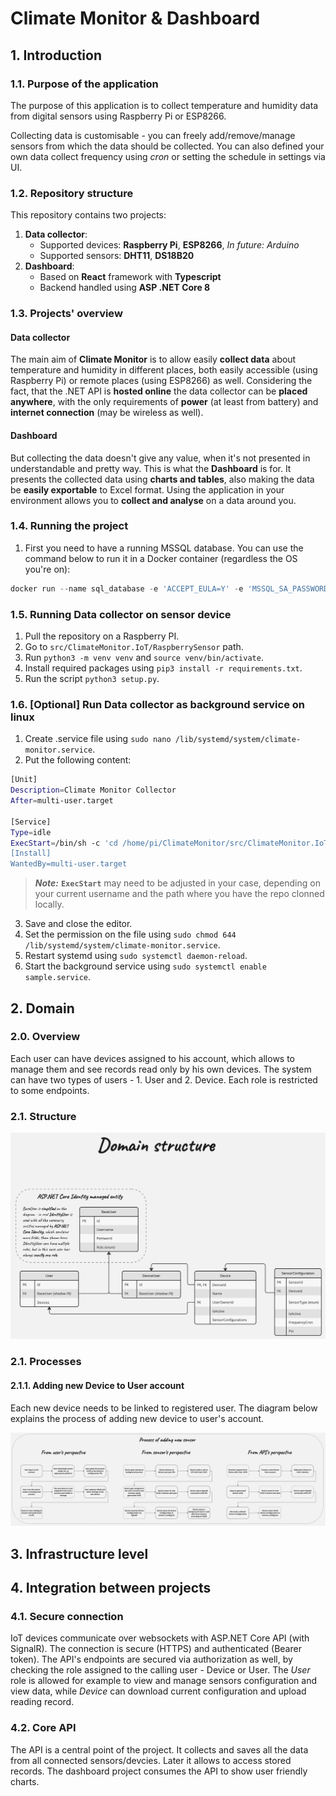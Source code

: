 # Climate Monitor & Dashboard

## 1. Introduction

### 1.1. Purpose of the application

The purpose of this application is to collect temperature and humidity data from digital sensors using Raspberry Pi or ESP8266.

Collecting data is customisable - you can freely add/remove/manage sensors from which the data should be collected. You can also defined your own data collect frequency using *cron* or setting the schedule in settings via UI.

### 1.2. Repository structure

This repository contains two projects:

1. **Data collector**:
    * Supported devices: **Raspberry Pi**, **ESP8266**, *In future: Arduino*
    * Supported sensors: **DHT11**, **DS18B20**
2. **Dashboard**:
    * Based on **React** framework with **Typescript**
    * Backend handled using **ASP .NET Core 8**

### 1.3. Projects' overview

#### Data collector

The main aim of **Climate Monitor** is to allow easily **collect data** about temperature and humidity in different places, both easily accessible (using Raspberry Pi) or remote places (using ESP8266) as well. Considering the fact, that the .NET API is **hosted online** the data collector can be **placed anywhere**, with the only requirements of **power** (at least from battery) and **internet connection** (may be wireless as well).

#### Dashboard

But collecting the data doesn't give any value, when it's not presented in understandable and pretty way. This is what the **Dashboard** is for. It presents the collected data using **charts and tables**, also making the data be **easily exportable** to Excel format.
Using the application in your environment allows you to **collect and analyse** on a data around you.

### 1.4. Running the project

1. First you need to have a running MSSQL database. You can use the command below to run it in a Docker container (regardless the OS you're on):

```powershell
docker run --name sql_database -e 'ACCEPT_EULA=Y' -e 'MSSQL_SA_PASSWORD=yourStrong(!)Password' -p 1434:1433 -d mcr.microsoft.com/mssql/server:2022-latest
```

### 1.5. Running Data collector on sensor device

1. Pull the repository on a Raspberry PI.
2. Go to `src/ClimateMonitor.IoT/RaspberrySensor` path.
3. Run `python3 -m venv venv` and `source venv/bin/activate`.
4. Install required packages using `pip3 install -r requirements.txt`.
5. Run the script `python3 setup.py`.

### 1.6. [Optional] Run Data collector as background service on linux

1. Create .service file using `sudo nano /lib/systemd/system/climate-monitor.service`.
2. Put the following content:

```sh
[Unit]
Description=Climate Monitor Collector
After=multi-user.target

[Service]
Type=idle
ExecStart=/bin/sh -c 'cd /home/pi/ClimateMonitor/src/ClimateMonitor.IoT/RaspberrySensor && /home/pi/ClimateMonitor/src/$
[Install]
WantedBy=multi-user.target
```

>***Note:*** **`ExecStart`** may need to be adjusted in your case, depending on your current username and the path where you have the repo clonned locally.

3. Save and close the editor.
4. Set the permission on the file using `sudo chmod 644 /lib/systemd/system/climate-monitor.service`.
5. Restart systemd using `sudo systemctl daemon-reload`.
6. Start the background service using `sudo systemctl enable sample.service`.

## 2. Domain

### 2.0. Overview

Each user can have devices assigned to his account, which allows to manage them and see records read only by his own devices.
The system can have two types of users - 1. User and 2. Device. Each role is restricted to some endpoints.

### 2.1. Structure

![Domain structure](./docs/Domain.jpg)

### 2.1. Processes

#### 2.1.1. Adding new Device to User account

Each new device needs to be linked to registered user. The diagram below explains the process of adding new device to user's account.

![Process schema of adding new device to user account](./docs/Adding_new_device.jpg)

## 3. Infrastructure level

## 4. Integration between projects

### 4.1. Secure connection

IoT devices communicate over websockets with ASP.NET Core API (with SignalR). The connection is secure (HTTPS) and authenticated (Bearer token). The API's endpoints are secured via authorization as well, by checking the role assigned to the calling user - Device or User. The *User* role is allowed for example to view and manage sensors configuration and view data, while *Device* can download current configuration and upload reading record.

### 4.2. Core API

The API is a central point of the project. It collects and saves all the data from all connected sensors/devcies. Later it allows to access stored records. The dashboard project consumes the API to show user friendly charts.
